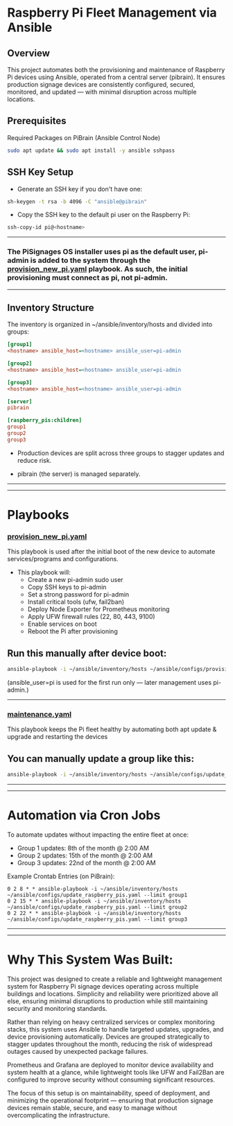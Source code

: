 # Raspberry Pi Fleet Management via Ansible

## Overview

This project automates both the provisioning and maintenance of Raspberry Pi devices using Ansible, operated from a central server (pibrain).
It ensures production signage devices are consistently configured, secured, monitored, and updated — with minimal disruption across multiple locations.

## Prerequisites

Required Packages on PiBrain (Ansible Control Node)
```bash
sudo apt update && sudo apt install -y ansible sshpass
```

## SSH Key Setup
 - Generate an SSH key if you don't have one:
```bash
sh-keygen -t rsa -b 4096 -C "ansible@pibrain"
```
 - Copy the SSH key to the default pi user on the Raspberry Pi:
```bash
ssh-copy-id pi@<hostname>
```
---
### The PiSignages OS installer uses pi as the default user, pi-admin is added to the system through the [provision_new_pi.yaml](https://github.com/gorman-ap/rpi-fleet-management/blob/main/docs/config/provision_new_pi.yaml) playbook. As such, the initial provisioning must connect as pi, not pi-admin.
---
## Inventory Structure
 The inventory is organized in ~/ansible/inventory/hosts and divided into groups:
```ini
[group1]
<hostname> ansible_host=<hostname> ansible_user=pi-admin

[group2]
<hostname> ansible_host=<hostname> ansible_user=pi-admin

[group3]
<hostname> ansible_host=<hostname> ansible_user=pi-admin

[server]
pibrain

[raspberry_pis:children]
group1
group2
group3
```

 - Production devices are split across three groups to stagger updates and reduce risk.

 - pibrain (the server) is managed separately.

---
---

# Playbooks
### [provision_new_pi.yaml](https://github.com/gorman-ap/rpi-fleet-management/blob/main/docs/config/provision_new_pi.yaml)

   This playbook is used after the initial boot of the new device to automate services/programs and configurations.
- This playbook will:
  - Create a new pi-admin sudo user
  - Copy SSH keys to pi-admin
  - Set a strong password for pi-admin
  - Install critical tools (ufw, fail2ban)
  - Deploy Node Exporter for Prometheus monitoring
  - Apply UFW firewall rules (22, 80, 443, 9100)
  - Enable services on boot
  - Reboot the Pi after provisioning

## Run this manually after device boot:

```bash
ansible-playbook -i ~/ansible/inventory/hosts ~/ansible/configs/provision_new_pi.yaml --limit=IT---Tester -e ansible_user=pi --ask-become-pass
```
(ansible_user=pi is used for the first run only — later management uses pi-admin.)

---

### [maintenance.yaml](https://github.com/gorman-ap/rpi-fleet-management/blob/main/docs/config/maintenance.yaml)

This playbook keeps the Pi fleet healthy by automating both apt update & upgrade and restarting the devices

## You can manually update a group like this:

```bash
ansible-playbook -i ~/ansible/inventory/hosts ~/ansible/configs/update_raspberry_pis.yaml --limit group1
```

---
---

# Automation via Cron Jobs
To automate updates without impacting the entire fleet at once:

- Group 1 updates: 8th of the month @ 2:00 AM
- Group 2 updates: 15th of the month @ 2:00 AM
- Group 3 updates: 22nd of the month @ 2:00 AM

Example Crontab Entries (on PiBrain):
```cron
0 2 8 * * ansible-playbook -i ~/ansible/inventory/hosts ~/ansible/configs/update_raspberry_pis.yaml --limit group1
0 2 15 * * ansible-playbook -i ~/ansible/inventory/hosts ~/ansible/configs/update_raspberry_pis.yaml --limit group2
0 2 22 * * ansible-playbook -i ~/ansible/inventory/hosts ~/ansible/configs/update_raspberry_pis.yaml --limit group3
```

---
---

# Why This System Was Built:
This project was designed to create a reliable and lightweight management system for Raspberry Pi signage devices operating across multiple buildings and locations. Simplicity and reliability were prioritized above all else, ensuring minimal disruptions to production while still maintaining security and monitoring standards.

Rather than relying on heavy centralized services or complex monitoring stacks, this system uses Ansible to handle targeted updates, upgrades, and device provisioning automatically. Devices are grouped strategically to stagger updates throughout the month, reducing the risk of widespread outages caused by unexpected package failures.

Prometheus and Grafana are deployed to monitor device availability and system health at a glance, while lightweight tools like UFW and Fail2Ban are configured to improve security without consuming significant resources.

The focus of this setup is on maintainability, speed of deployment, and minimizing the operational footprint — ensuring that production signage devices remain stable, secure, and easy to manage without overcomplicating the infrastructure.
